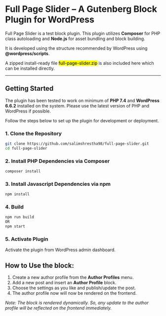 # Full Page Slider – A Gutenberg Block Plugin for WordPress

Full Page Slider is a test block plugin. This plugin utilizes **Composer** for PHP class autoloading and **Node.js** for asset bundling and block building.

It is developed using the structure recommended by WordPress using **@wordpress/scripts**.

A zipped install-ready file <mark>full-page-slider.zip</mark> is also included here which can be installed directly.


---

## Getting Started

The plugin has been tested to work on minimum of **PHP 7.4** and **WordPress 6.6.2** installed on the system. Please use the latest version of PHP and WordPress if possible.

Follow the steps below to set up the plugin for development or deployment.

### 1. Clone the Repository

```bash
git clone https://github.com/salimshrestha98/full-page-slider.git
cd full-page-slider
```

### 2. Install PHP Dependencies via Composer
```bash
composer install
```

### 3. Install Javascript Dependencies via npm
```bash
npm install
```

### 4. Build
```bash
npm run build
OR
npm start
```

### 5. Activate Plugin
Activate the plugin from WordPress admin dashboard.


## How to Use the block:

1. Create a new author profile from the **Author Profiles** menu.
2. Add a new post and insert an **Author Profile** block.
3. Choose the settings as you like and publish/update the post.
4. The author profile now will now be rendered on the frontend.

*Note: The block is rendered dynamically. So, any update to the author profile will be reflected on the frontend immediately.*
